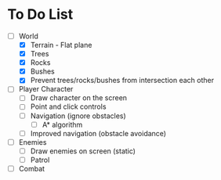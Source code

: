 # To Do List

- [ ] World
  - [x] Terrain - Flat plane
  - [x] Trees
  - [x] Rocks
  - [x] Bushes
  - [x] Prevent trees/rocks/bushes from intersection each other
- [ ] Player Character
  - [ ] Draw character on the screen
  - [ ] Point and click controls
  - [ ] Navigation (ignore obstacles)
    - [ ] A\* algorithm
  - [ ] Improved navigation (obstacle avoidance)
- [ ] Enemies
  - [ ] Draw enemies on screen (static)
  - [ ] Patrol
- [ ] Combat
